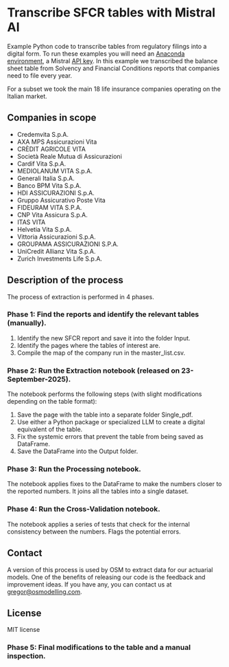 # Transcribe SFCR tables with Mistral AI

Example Python code to transcribe tables from regulatory filings into a digital form. To run these examples you will need an [Anaconda environment](https://www.anaconda.com/), a Mistral [API key](https://docs.mistral.ai/getting-started/quickstart/).
In this example we transcribed the balance sheet table from Solvency and Financial Conditions reports that companies need to file every year.

For a subset we took the main 18 life insurance companies operating on the Italian market.

## Companies in scope

 - Credemvita S.p.A.
 - AXA MPS Assicurazioni Vita
 - CRÈDIT AGRICOLE VITA
 - Società Reale Mutua di Assicurazioni
 - Cardif Vita S.p.A.
 - MEDIOLANUM VITA S.p.A.
 - Generali Italia S.p.A.
 - Banco BPM Vita S.p.A.
 - HDI ASSICURAZIONI S.p.A.
 - Gruppo Assicurativo Poste Vita
 - FIDEURAM VITA S.P.A.
 - CNP Vita Assicura S.p.A.
 - ITAS VITA
 - Helvetia Vita S.p.A.
 - Vittoria Assicurazioni S.p.A.
 - GROUPAMA ASSICURAZIONI S.P.A.
 - UniCredit Allianz Vita S.p.A.
 - Zurich Investments Life S.p.A.

## Description of the process

The process of extraction is performed in 4 phases.

### Phase 1: Find the reports and identify the relevant tables (manually). 
 1) Identify the new SFCR report and save it into the folder Input.
 2) Identify the pages where the tables of interest are.
 3) Compile the map of the company run in the master_list.csv.

### Phase 2: Run the Extraction notebook (released on 23-September-2025). 
The notebook performs the following steps (with slight modifications depending on the table format):
 1) Save the page with the table into a separate folder Single_pdf.
 2) Use either a Python package or specialized LLM to create a digital equivalent of the table.
 3) Fix the systemic errors that prevent the table from being saved as DataFrame.
 4) Save the DataFrame into the Output folder.

### Phase 3: Run the Processing notebook. 
The notebook applies fixes to the DataFrame to make the numbers closer to the reported numbers. It joins all the tables into a single dataset. 

### Phase 4: Run the Cross-Validation notebook. 
The notebook applies a series of tests that check for the internal consistency between the numbers. Flags the potential errors.

## Contact
A version of this process is used by OSM to extract data for our actuarial models. One of the benefits of releasing our code is the feedback and improvement ideas. If you have any, you can contact us at gregor@osmodelling.com.

## License
MIT license

### Phase 5: Final modifications to the table and a manual inspection. 

